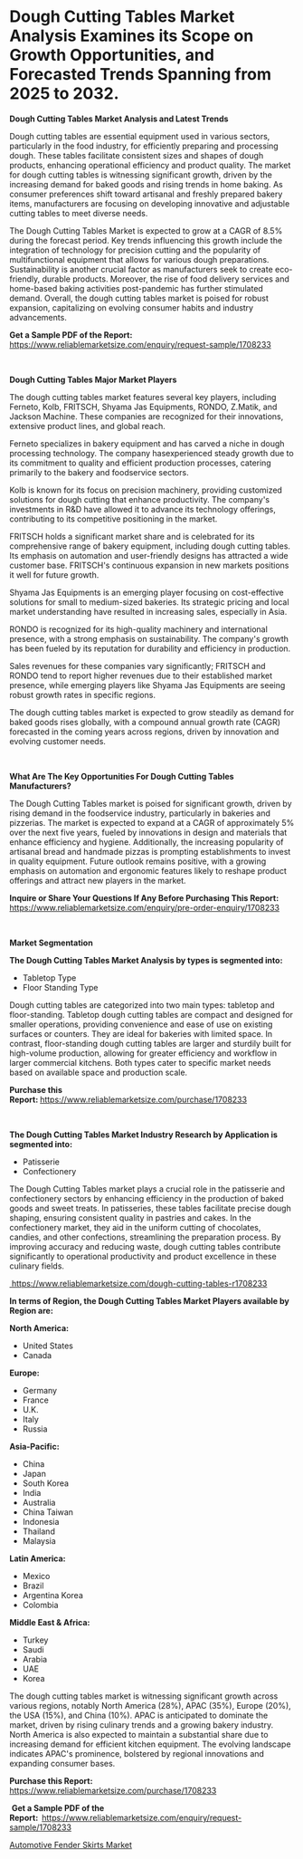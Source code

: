 <p><h1>Dough Cutting Tables Market Analysis Examines its Scope on Growth Opportunities, and Forecasted Trends Spanning from 2025 to 2032.</h1></p><p><strong>Dough Cutting Tables Market Analysis and Latest Trends</strong></p>
<p><p>Dough cutting tables are essential equipment used in various sectors, particularly in the food industry, for efficiently preparing and processing dough. These tables facilitate consistent sizes and shapes of dough products, enhancing operational efficiency and product quality. The market for dough cutting tables is witnessing significant growth, driven by the increasing demand for baked goods and rising trends in home baking. As consumer preferences shift toward artisanal and freshly prepared bakery items, manufacturers are focusing on developing innovative and adjustable cutting tables to meet diverse needs.</p><p>The Dough Cutting Tables Market is expected to grow at a CAGR of 8.5% during the forecast period. Key trends influencing this growth include the integration of technology for precision cutting and the popularity of multifunctional equipment that allows for various dough preparations. Sustainability is another crucial factor as manufacturers seek to create eco-friendly, durable products. Moreover, the rise of food delivery services and home-based baking activities post-pandemic has further stimulated demand. Overall, the dough cutting tables market is poised for robust expansion, capitalizing on evolving consumer habits and industry advancements.</p></p>
<p><strong>Get a Sample PDF of the Report:&nbsp;</strong> <a href="https://www.reliablemarketsize.com/enquiry/request-sample/1708233?utm_campaign=2946&utm_medium=2&utm_source=Github&utm_content=ia&utm_term=25032025&utm_id=dough-cutting-tables">https://www.reliablemarketsize.com/enquiry/request-sample/1708233</a></p>
<p>&nbsp;</p>
<p><strong>Dough Cutting Tables Major Market Players</strong></p>
<p><p>The dough cutting tables market features several key players, including Ferneto, Kolb, FRITSCH, Shyama Jas Equipments, RONDO, Z.Matik, and Jackson Machine. These companies are recognized for their innovations, extensive product lines, and global reach.</p><p>Ferneto specializes in bakery equipment and has carved a niche in dough processing technology. The company hasexperienced steady growth due to its commitment to quality and efficient production processes, catering primarily to the bakery and foodservice sectors.</p><p>Kolb is known for its focus on precision machinery, providing customized solutions for dough cutting that enhance productivity. The company's investments in R&D have allowed it to advance its technology offerings, contributing to its competitive positioning in the market.</p><p>FRITSCH holds a significant market share and is celebrated for its comprehensive range of bakery equipment, including dough cutting tables. Its emphasis on automation and user-friendly designs has attracted a wide customer base. FRITSCH's continuous expansion in new markets positions it well for future growth.</p><p>Shyama Jas Equipments is an emerging player focusing on cost-effective solutions for small to medium-sized bakeries. Its strategic pricing and local market understanding have resulted in increasing sales, especially in Asia.</p><p>RONDO is recognized for its high-quality machinery and international presence, with a strong emphasis on sustainability. The company's growth has been fueled by its reputation for durability and efficiency in production.</p><p>Sales revenues for these companies vary significantly; FRITSCH and RONDO tend to report higher revenues due to their established market presence, while emerging players like Shyama Jas Equipments are seeing robust growth rates in specific regions.</p><p>The dough cutting tables market is expected to grow steadily as demand for baked goods rises globally, with a compound annual growth rate (CAGR) forecasted in the coming years across regions, driven by innovation and evolving customer needs.</p></p>
<p>&nbsp;</p>
<p><strong>What Are The Key Opportunities For Dough Cutting Tables Manufacturers?</strong></p>
<p><p>The Dough Cutting Tables market is poised for significant growth, driven by rising demand in the foodservice industry, particularly in bakeries and pizzerias. The market is expected to expand at a CAGR of approximately 5% over the next five years, fueled by innovations in design and materials that enhance efficiency and hygiene. Additionally, the increasing popularity of artisanal bread and handmade pizzas is prompting establishments to invest in quality equipment. Future outlook remains positive, with a growing emphasis on automation and ergonomic features likely to reshape product offerings and attract new players in the market.</p></p>
<p><strong>Inquire or Share Your Questions If Any Before Purchasing This Report:</strong> <a href="https://www.reliablemarketsize.com/enquiry/pre-order-enquiry/1708233?utm_campaign=2946&utm_medium=2&utm_source=Github&utm_content=ia&utm_term=25032025&utm_id=dough-cutting-tables">https://www.reliablemarketsize.com/enquiry/pre-order-enquiry/1708233</a></p>
<p>&nbsp;</p>
<p><strong>Market Segmentation</strong></p>
<p><strong>The Dough Cutting Tables Market Analysis by types is segmented into:</strong></p>
<p><ul><li>Tabletop Type</li><li>Floor Standing Type</li></ul></p>
<p><p>Dough cutting tables are categorized into two main types: tabletop and floor-standing. Tabletop dough cutting tables are compact and designed for smaller operations, providing convenience and ease of use on existing surfaces or counters. They are ideal for bakeries with limited space. In contrast, floor-standing dough cutting tables are larger and sturdily built for high-volume production, allowing for greater efficiency and workflow in larger commercial kitchens. Both types cater to specific market needs based on available space and production scale.</p></p>
<p><strong>Purchase this Report:&nbsp;</strong><a href="https://www.reliablemarketsize.com/purchase/1708233?utm_campaign=2946&utm_medium=2&utm_source=Github&utm_content=ia&utm_term=25032025&utm_id=dough-cutting-tables">https://www.reliablemarketsize.com/purchase/1708233</a></p>
<p>&nbsp;</p>
<p><strong>The Dough Cutting Tables Market Industry Research by Application is segmented into:</strong></p>
<p><ul><li>Patisserie</li><li>Confectionery</li></ul></p>
<p><p>The Dough Cutting Tables market plays a crucial role in the patisserie and confectionery sectors by enhancing efficiency in the production of baked goods and sweet treats. In patisseries, these tables facilitate precise dough shaping, ensuring consistent quality in pastries and cakes. In the confectionery market, they aid in the uniform cutting of chocolates, candies, and other confections, streamlining the preparation process. By improving accuracy and reducing waste, dough cutting tables contribute significantly to operational productivity and product excellence in these culinary fields.</p></p>
<p><a href="https://www.reliablemarketsize.com/dough-cutting-tables-r1708233?utm_campaign=2946&utm_medium=2&utm_source=Github&utm_content=ia&utm_term=25032025&utm_id=dough-cutting-tables">&nbsp;https://www.reliablemarketsize.com/dough-cutting-tables-r1708233</a></p>
<p><strong>In terms of Region, the Dough Cutting Tables Market Players available by Region are:</strong></p>
<p>
    <p> <strong> North America: </strong>
        <ul>
            <li>United States</li>
            <li>Canada</li>
        </ul>
        </p> 
    <p> <strong> Europe: </strong>
        <ul>
            <li>Germany</li>
            <li>France</li>
            <li>U.K.</li>
            <li>Italy</li>
            <li>Russia</li>
        </ul>
        </p> 
    <p> <strong> Asia-Pacific: </strong>
        <ul>
            <li>China</li>
            <li>Japan</li>
            <li>South Korea</li>
            <li>India</li>
            <li>Australia</li>
            <li>China Taiwan</li>
            <li>Indonesia</li>
            <li>Thailand</li>
            <li>Malaysia</li>
        </ul>
        </p> 
    <p> <strong> Latin America: </strong>
        <ul>
            <li>Mexico</li>
            <li>Brazil</li>
            <li>Argentina Korea</li>
            <li>Colombia</li>
        </ul>
        </p> 
    <p> <strong> Middle East & Africa: </strong>
        <ul>
            <li>Turkey</li>
            <li>Saudi</li>
            <li>Arabia</li>
            <li>UAE</li>
            <li>Korea</li>
        </ul>
    </p>
    </p>
<p><p>The dough cutting tables market is witnessing significant growth across various regions, notably North America (28%), APAC (35%), Europe (20%), the USA (15%), and China (10%). APAC is anticipated to dominate the market, driven by rising culinary trends and a growing bakery industry. North America is also expected to maintain a substantial share due to increasing demand for efficient kitchen equipment. The evolving landscape indicates APAC's prominence, bolstered by regional innovations and expanding consumer bases.</p></p>
<p><strong>Purchase this Report: </strong><a href="https://www.reliablemarketsize.com/purchase/1708233?utm_campaign=2946&utm_medium=2&utm_source=Github&utm_content=ia&utm_term=25032025&utm_id=dough-cutting-tables">https://www.reliablemarketsize.com/purchase/1708233</a></p>
<p>&nbsp;<strong>Get a Sample PDF of the Report:&nbsp;&nbsp;</strong><a href="https://www.reliablemarketsize.com/enquiry/request-sample/1708233?utm_campaign=2946&utm_medium=2&utm_source=Github&utm_content=ia&utm_term=25032025&utm_id=dough-cutting-tables">https://www.reliablemarketsize.com/enquiry/request-sample/1708233</a></p>
<p><strong></strong></p>
<p><p><a href="https://github.com/jenithschijf/Market-Research-Report-List-1/blob/main/automotive-fender-skirts-market.md?utm_campaign=2946&utm_medium=2&utm_source=Github&utm_content=ia&utm_term=25032025&utm_id=dough-cutting-tables">Automotive Fender Skirts Market</a></p></p>